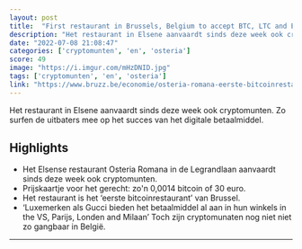 ```yaml
---
layout: post
title:  "First restaurant in Brussels, Belgium to accept BTC, LTC and ETH payements."
description: "Het restaurant in Elsene aanvaardt sinds deze week ook cryptomunten. Zo surfen de uitbaters mee op het succes van het digitale betaalmiddel."
date: "2022-07-08 21:08:47"
categories: ['cryptomunten', 'en', 'osteria']
score: 49
image: "https://i.imgur.com/mHzDNID.jpg"
tags: ['cryptomunten', 'en', 'osteria']
link: "https://www.bruzz.be/economie/osteria-romana-eerste-bitcoinrestaurant-van-brussel-2022-07-08"
---
```


Het restaurant in Elsene aanvaardt sinds deze week ook cryptomunten. Zo surfen de uitbaters mee op het succes van het digitale betaalmiddel.

## Highlights

- Het Elsense restaurant Osteria Romana in de Legrandlaan aanvaardt sinds deze week ook cryptomunten.
- Prijskaartje voor het gerecht: zo'n 0,0014 bitcoin of 30 euro.
- Het restaurant is het ‘eerste bitcoinrestaurant’ van Brussel.
- ‘Luxemerken als Gucci bieden het betaalmiddel al aan in hun winkels in the VS, Parijs, Londen and Milaan’ Toch zijn cryptomunaten nog niet niet zo gangbaar in België.

---
